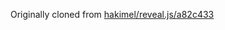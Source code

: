 Originally cloned from [hakimel/reveal.js/a82c433](https://github.com/hakimel/reveal.js/tree/a82c4333ed8c192e26f83f1815593c3db50ab0f6)
